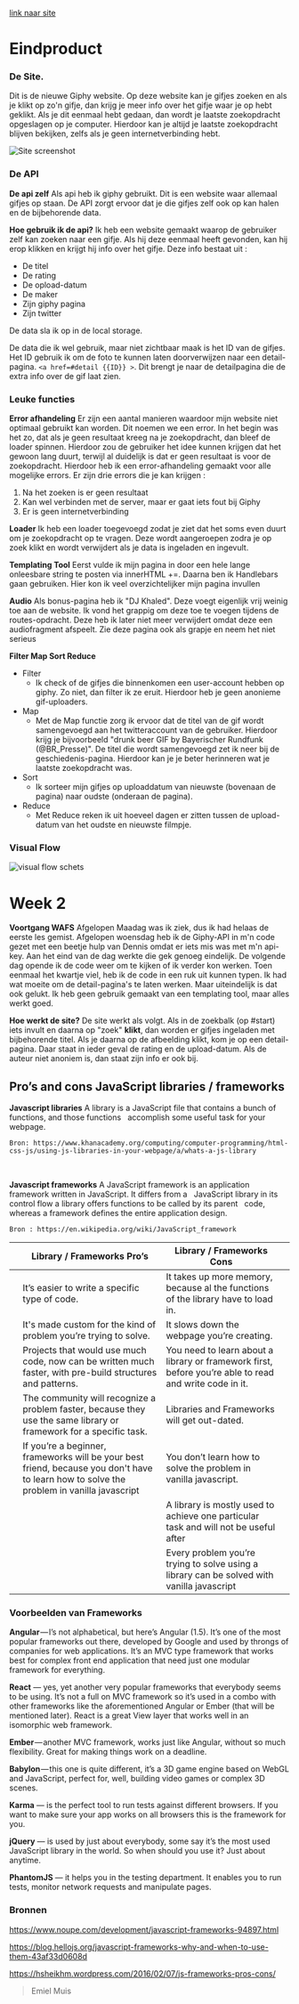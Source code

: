 [link naar site](https://muise001.github.io/wafs/app "Link naar de site")

# Eindproduct
### De Site.
Dit is de nieuwe Giphy website. Op deze website kan je gifjes zoeken en als je klikt op zo'n gifje, dan krijg je meer info over het gifje waar je op hebt geklikt. Als je dit eenmaal hebt gedaan, dan wordt je laatste zoekopdracht opgeslagen op je computer. Hierdoor kan je altijd je laatste zoekopdracht blijven bekijken, zelfs als je geen internetverbinding hebt.

![Site screenshot](https://github.com/muise001/wafs/blob/master/app.png "screenshot van de app")

### De API
**De api zelf**
Als api heb ik giphy gebruikt. Dit is een website waar allemaal gifjes op staan. De API zorgt ervoor dat je die gifjes zelf ook op kan halen en de bijbehorende data.

**Hoe gebruik ik de api?**
Ik heb een website gemaakt waarop de gebruiker zelf kan zoeken naar een gifje. Als hij deze eenmaal heeft gevonden, kan hij erop klikken en krijgt hij info over het gifje. 
Deze info bestaat uit :
* De titel
* De rating
* De opload-datum
* De maker
* Zijn giphy pagina
* Zijn twitter

De data sla ik op in de local storage.

De data die ik wel gebruik, maar niet zichtbaar maak is het ID van de gifjes. Het ID gebruik ik om de foto te kunnen laten doorverwijzen naar een detail-pagina. `<a href=#detail {{ID}} >`. Dit brengt je naar de detailpagina die de extra info over de gif laat zien.

### Leuke functies
**Error afhandeling**
Er zijn een aantal manieren waardoor mijn website niet optimaal gebruikt kan worden. Dit noemen we een error. In het begin was het zo, dat als je geen resultaat kreeg na je zoekopdracht, dan bleef de loader spinnen. Hierdoor zou de gebruiker het idee kunnen krijgen dat het gewoon lang duurt, terwijl al duidelijk is dat er geen resultaat is voor de zoekopdracht. Hierdoor heb ik een error-afhandeling gemaakt voor alle mogelijke errors. Er zijn drie errors die je kan krijgen :
1. Na het zoeken is er geen resultaat
2. Kan wel verbinden met de server, maar er gaat iets fout bij Giphy
3. Er is geen internetverbinding

**Loader**
Ik heb een loader toegevoegd zodat je ziet dat het soms even duurt om je zoekopdracht op te vragen. Deze wordt aangeroepen zodra je op zoek klikt en wordt verwijdert als je data is ingeladen en ingevult.

**Templating Tool**
Eerst vulde ik mijn pagina in door een hele lange onleesbare string te posten via innerHTML +=. Daarna ben ik Handlebars gaan gebruiken. Hier kon ik veel overzichtelijker mijn pagina invullen

**Audio**
Als bonus-pagina heb ik "DJ Khaled". Deze voegt eigenlijk vrij weinig toe aan de website. Ik vond het grappig om deze toe te voegen tijdens de routes-opdracht. Deze heb ik later niet meer verwijdert omdat deze een audiofragment afspeelt. Zie deze pagina ook als grapje en neem het niet serieus

**Filter Map Sort Reduce**
 * Filter
   * Ik check of de gifjes die binnenkomen een user-account hebben op giphy. Zo niet, dan filter ik ze eruit. Hierdoor heb je geen anonieme gif-uploaders.
 * Map
   * Met de Map functie zorg ik ervoor dat de titel van de gif wordt samengevoegd aan het twitteraccount van de gebruiker. Hierdoor krijg je bijvoorbeeld "drunk beer GIF by Bayerischer Rundfunk (@BR_Presse)". De titel die wordt samengevoegd zet ik neer bij de geschiedenis-pagina. Hierdoor kan je je beter herinneren wat je laatste zoekopdracht was.
 * Sort
   * Ik sorteer mijn gifjes op uploaddatum van nieuwste (bovenaan de pagina) naar oudste (onderaan de pagina).
 * Reduce
   * Met Reduce reken ik uit hoeveel dagen er zitten tussen de upload-datum van het oudste en nieuwste filmpje. 

### Visual Flow

![visual flow schets](https://github.com/muise001/wafs/blob/master/visualflow.jpg "visual flow schets")


# Week 2

**Voortgang WAFS**
Afgelopen Maadag was ik ziek, dus ik had helaas de eerste les gemist. Afgelopen woensdag heb ik de Giphy-API in m'n code gezet met een beetje hulp van Dennis omdat er iets mis was met m'n api-key. Aan het eind van de dag werkte die gek genoeg eindelijk. De volgende dag opende ik de code weer om te kijken of ik verder kon werken. Toen eenmaal het kwartje viel, heb ik de code in een ruk uit kunnen typen. Ik had wat moeite om de detail-pagina's te laten werken. Maar uiteindelijk is dat ook gelukt. Ik heb geen gebruik gemaakt van een templating tool, maar alles werkt goed.

**Hoe werkt de site?**
De site werkt als volgt. Als in de zoekbalk (op #start) iets invult en daarna op "zoek" **klikt**, dan worden er gifjes ingeladen met bijbehorende titel. Als je daarna op de afbeelding klikt, kom je op een detail-pagina. Daar staat in ieder geval de rating en de upload-datum. Als de auteur niet anoniem is, dan staat zijn info er ook bij. 

## Pro’s and cons JavaScript libraries / frameworks

**Javascript libraries**
	A library is a JavaScript file that contains a bunch of functions, and those functions  	accomplish some useful task for 
  your webpage.

	Bron: https://www.khanacademy.org/computing/computer-programming/html-css-js/using-js-libraries-in-your-webpage/a/whats-a-js-library

<br/>

**Javascript frameworks**
	A JavaScript framework is an application framework written in JavaScript. It differs from a  	JavaScript library in its 
  control flow a library offers functions to be called by its parent  	code, whereas a framework defines the entire 
  application design.

	Bron : https://en.wikipedia.org/wiki/JavaScript_framework


  || Library / Frameworks Pro’s        | Library / Frameworks Cons           |   |
|:-| ---------- |----------| -:|
||It’s easier to write a specific type of code.     | It takes up more memory, because al the functions of the library have to load in. |  |
|| It's made custom for the kind of problem you’re trying to solve.     | It slows down the webpage you’re creating.     |   |
|| Projects that would use much code, now can be written much faster, with pre-build structures and patterns. | You need to learn about a library or framework first,  before you’re able to read and write code in it.     |    | 
|| The community will recognize a problem faster, because they use the same library or framework for a specific task. | Libraries and Frameworks will get out-dated.     |    | 
|| If you’re a beginner, frameworks will be your best friend, because you don't have to learn how to solve the problem in vanilla javascript | You don’t learn how to solve the problem in vanilla javascript.     |    | 
||  | A library is mostly used to achieve one particular task and will not be useful after      |    | 
||  | Every problem you’re trying to solve using a library can be solved with vanilla javascript    |    | 


### Voorbeelden van Frameworks

**Angular** — I’s not alphabetical, but here’s Angular (1.5). It’s one of the most popular frameworks out there, developed by Google and used by throngs of companies for web applications. It’s an MVC type framework that works best for complex front end application that need just one modular framework for everything.

**React** — yes, yet another very popular frameworks that everybody seems to be using. It’s not a full on MVC framework so it’s used in a combo with other frameworks like the aforementioned Angular or Ember (that will be mentioned later). React is a great View layer that works well in an isomorphic web framework.

**Ember** — another MVC framework, works just like Angular, without so much flexibility. Great for making things work on a deadline.

**Babylon** — this one is quite different, it’s a 3D game engine based on WebGL and JavaScript, perfect for, well, building video games or complex 3D scenes.

**Karma** — is the perfect tool to run tests against different browsers. If you want to make sure your app works on all browsers this is the framework for you.

**jQuery** — is used by just about everybody, some say it’s the most used JavaScript library in the world. So when should you use it? Just about anytime.

**PhantomJS** — it helps you in the testing department. It enables you to run tests, monitor network requests and manipulate pages.


### Bronnen

https://www.noupe.com/development/javascript-frameworks-94897.html

https://blog.hellojs.org/javascript-frameworks-why-and-when-to-use-them-43af33d0608d

https://hsheikhm.wordpress.com/2016/02/07/js-frameworks-pros-cons/


>Emiel Muis
